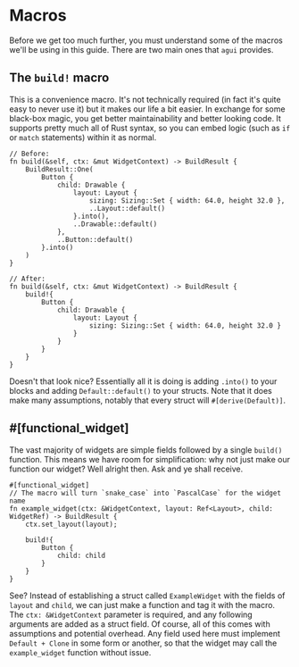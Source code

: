# Macros

Before we get too much further, you must understand some of the macros we'll be using in this guide. There are two main ones that `agui` provides.

## The `build!` macro

This is a convenience macro. It's not technically required (in fact it's quite easy to never use it) but it makes our life a bit easier. In exchange for some black-box magic, you get better maintainability and better looking code. It supports pretty much all of Rust syntax, so you can embed logic (such as `if` or `match` statements) within it as normal.

```rust,noplaypen
// Before:
fn build(&self, ctx: &mut WidgetContext) -> BuildResult {
    BuildResult::One(
        Button {
            child: Drawable {
                layout: Layout {
                    sizing: Sizing::Set { width: 64.0, height 32.0 },
                    ..Layout::default()
                }.into(),
                ..Drawable::default()
            },
            ..Button::default()
        }.into()
    )
}

// After:
fn build(&self, ctx: &mut WidgetContext) -> BuildResult {
    build!{
        Button {
            child: Drawable {
                layout: Layout {
                    sizing: Sizing::Set { width: 64.0, height 32.0 }
                }
            }
        }
    }
}
```

Doesn't that look nice? Essentially all it is doing is adding `.into()` to your blocks and adding `Default::default()` to your structs. Note that it does make many assumptions, notably that every struct will `#[derive(Default)]`.

## #[functional_widget]

The vast majority of widgets are simple fields followed by a single `build()` function. This means we have room for simplification: why not just make our function our widget? Well alright then. Ask and ye shall receive.

```rust,noplaypen
#[functional_widget]
// The macro will turn `snake_case` into `PascalCase` for the widget name
fn example_widget(ctx: &WidgetContext, layout: Ref<Layout>, child: WidgetRef) -> BuildResult {
    ctx.set_layout(layout);
    
    build!{
        Button {
            child: child
        }
    }
}
```

See? Instead of establishing a struct called `ExampleWidget` with the fields of `layout` and `child`, we can just make a function and tag it with the macro. The `ctx: &WidgetContext` parameter is required, and any following arguments are added as a struct field. Of course, all of this comes with assumptions and potential overhead. Any field used here must implement `Default + Clone` in some form or another, so that the widget may call the `example_widget` function without issue.